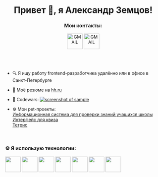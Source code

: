 <h1 align="center">Привет 👋, я Александр Земцов!</h1>

<div align="center">
  <h3>Мои контакты:</h3>
  <a href="mailto:a.zemcov@gmail.com"
    ><img
      src="https://upload.wikimedia.org/wikipedia/commons/7/7e/Gmail_icon_%282020%29.svg"
      alt="GMAIL"
      height="50px"
  /></a>
    <a href="https://t.me/a_zemcov"
    ><img
      src="https://upload.wikimedia.org/wikipedia/commons/8/83/Telegram_2019_Logo.svg"
      alt="GMAIL"
      height="50px"
  /></a>
</div>
<br />
<br />
<br />

- 🔍 Я ищу работу frontend-разработчика удалённо или в офисе в Санкт-Петербурге
  <br />

- 📝 Моё резюме на [hh.ru](https://spb.hh.ru/resume/f3b7f8bdff0d9449eb0039ed1f755871634e48)
  <br />

- 🚀 Codewars: [![screenshot of sample](https://www.codewars.com/users/azemcov/badges/micro)](https://www.codewars.com/users/azemcov)
  <br />

- ⚙️ Мои pet-проекты:<br />
  [Информационная система для проверки знаний учащихся школы](https://github.com/azemcov/REACT-TEST)<br />
  [Интерфейс для квиза](https://github.com/azemcov/-REACT-quiz_Svoya_Igra)<br />
  [Тетрис](https://github.com/azemcov/-REACT-TETRIS)
  <br />
  <br />
  <br />

### ⚙️ Я использую технологии:

<a href="https://developer.mozilla.org/en-US/docs/Web/JavaScript"><img src="https://upload.wikimedia.org/wikipedia/commons/6/6a/JavaScript-logo.png" height="50px"></img></a>
<a href="https://www.typescriptlang.org/"> <img src="https://upload.wikimedia.org/wikipedia/commons/4/4c/Typescript_logo_2020.svg" height="50px"></img></a>
<a href="https://react.dev/"> <img src="https://upload.wikimedia.org/wikipedia/commons/a/a7/React-icon.svg" height="50px"></img></a>
<a href="https://html.spec.whatwg.org/multipage/"> <img src="https://upload.wikimedia.org/wikipedia/commons/3/38/HTML5_Badge.svg" height="50px"></img></a>
<a href="https://www.w3.org/Style/CSS/Overview.en.html"> <img src="https://upload.wikimedia.org/wikipedia/commons/6/62/CSS3_logo.svg" height="50px"></img></a>
<a href="https://getbootstrap.com/"> <img src="https://upload.wikimedia.org/wikipedia/commons/b/b2/Bootstrap_logo.svg" height="50px"></img></a>
<a href="https://v2.vitejs.dev/"> <img src="https://upload.wikimedia.org/wikipedia/commons/f/f1/Vitejs-logo.svg" height="50px"></img></a>

